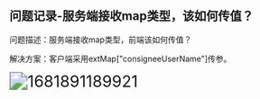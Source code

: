 ## 问题记录-服务端接收map类型，该如何传值？

问题描述：服务端接收map类型，前端该如何传值？

解决方案：客户端采用extMap["consigneeUserName"]传参。

<img src="D:\fantai\JAVA\notes\java about\问题记录-服务端接收map类型，该如何传值？\1681891189921.jpg" alt="1681891189921" style="zoom:200%;" />